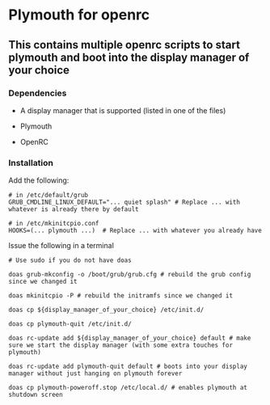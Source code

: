 # Plymouth for openrc

## This contains multiple openrc scripts to start plymouth and boot into the display manager of your choice

### Dependencies

- A display manager that is supported (listed in one of the files)

- Plymouth

- OpenRC

### Installation

Add the following:

```
# in /etc/default/grub
GRUB_CMDLINE_LINUX_DEFAULT="... quiet splash" # Replace ... with whatever is already there by default
```

```
# in /etc/mkinitcpio.conf
HOOKS=(... plymouth ...)  # Replace ... with whatever you already have
```
Issue the following in a terminal

```
# Use sudo if you do not have doas

doas grub-mkconfig -o /boot/grub/grub.cfg # rebuild the grub config since we changed it

doas mkinitcpio -P # rebuild the initramfs since we changed it

doas cp ${display_manager_of_your_choice} /etc/init.d/

doas cp plymouth-quit /etc/init.d/

doas rc-update add ${display_manager_of_your_choice} default # make sure we start the display manager (with some extra touches for plymouth)

doas rc-update add plymouth-quit default # boots into your display manager without just hanging on plymouth forever

doas cp plymouth-poweroff.stop /etc/local.d/ # enables plymouth at shutdown screen
```
